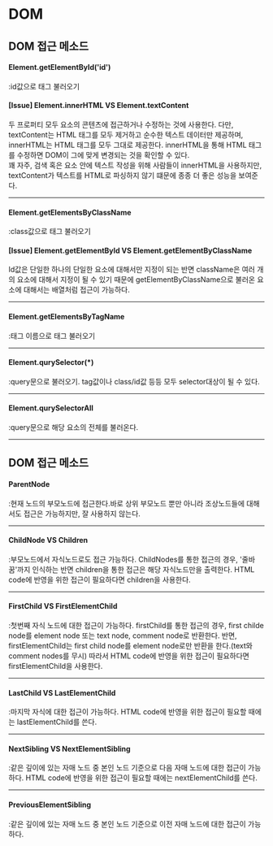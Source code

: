 # DOM

<h2>DOM 접근 메소드</h2>
<h4>Element.getElementById('id')</h4>:id값으로 태그 불러오기

<h4>[Issue] Element.innerHTML VS Element.textContent</h4>
두 프로퍼티 모두 요소의 콘텐츠에 접근하거나 수정하는 것에 사용한다. 다만, textContent는 HTML 태그를 모두 제거하고 순수한 텍스트 데이터만 제공하며, innerHTML는 HTML 태그를 모두 그대로 제공한다. innerHTML을 통해 HTML 태그를 수정하면 DOM이 그에 맞게 변경되는 것을 확인할 수 있다.
<br/>
꽤 자주, 검색 혹은 요소 안에 텍스트 작성을 위해 사람들이 innerHTML을 사용하지만, textContent가 텍스트를 HTML로 파싱하지 않기 떄문에 종종 더 좋은 성능을 보여준다.

<hr>

<h4>Element.getElementsByClassName</h4>:class값으로  태그 불러오기

<h4>[Issue] Element.getElementById VS Element.getElementByClassName</h4>
Id값은 단일한 하나의 단일한 요소에 대해서만 지정이 되는 반면 className은 여러 개의 요소에 대해서 지정이 될 수 있기 때문에 
getElementByClassName으로 불러온 요소에 대해서는 배열처럼 접근이 가능하다.

<hr>

<h4>Element.getElementsByTagName</h4>:태그 이름으로 태그 불러오기

<hr>

<h4>Element.qurySelector(*)</h4>:query문으로 불러오기. tag값이나 class/id값 등등 모두 selector대상이 될 수 있다.

<hr>

<h4>Element.qurySelectorAll</h4>:query문으로 해당 요소의 전체를 불러온다.

<hr>

<h2>DOM 접근 메소드</h2>

<h4>ParentNode</h4>:현재 노드의 부모노드에 접근한다.바로 상위 부모노드 뿐만 아니라 조상노드들에 대해서도 접근은 가능하지만, 잘  사용하지 않는다.

<hr>

<h4>ChildNode VS Children</h4>:부모노드에서 자식노드로도 접근 가능하다. 
ChildNodes를 통한 접근의 경우, '줄바꿈'까지 인식하는 반면 children을 통한 접근은 해당 자식노드만을 출력한다.
HTML code에 반영을 위한 접근이 필요하다면 children을 사용한다.

<hr>

<h4>FirstChild VS FirstElementChild</h4>:첫번째 자식 노드에 대한 접근이 가능하다. 
firstChild를 통한 접근의 경우, first childe node를 element node 또는 text node, comment node로 반환한다.
반면, firstElementChild는 first child node를 element node로만 반환을 한다.(text와 comment nodes를 무시)
따라서 HTML code에 반영을 위한 접근이 필요하다면 firstElementChild을 사용한다.

<hr>

<h4>LastChild VS LastElementChild</h4>:마지막 자식에 대한 접근이 가능하다.
HTML code에 반영을 위한 접근이 필요할 때에는 lastElementChild를 쓴다.

<hr>

<h4>NextSibling VS NextElementSibling</h4>:같은 깊이에 있는 자매 노드 중 본인 노드 기준으로 다음 자매 노드에 대한 접근이 가능하다.
HTML code에 반영을 위한 접근이 필요할 때에는 nextElementChild를 쓴다.

<hr>

<h4>PreviousElementSibling</h4>:같은 깊이에 있는 자매 노드 중 본인 노드 기준으로 이전 자매 노드에 대한 접근이 가능하다.
 

